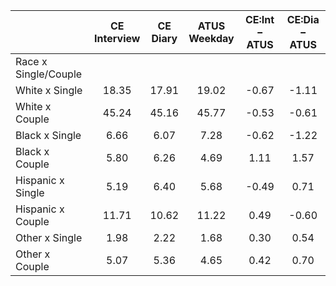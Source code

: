 
|                      | CE<br>Interview |  CE<br>Diary | ATUS<br>Weekday | CE:Int &minus; ATUS | CE:Dia &minus; ATUS |
| -------------------- | :----------: | :----------: | :----------: | :----------: | :----------: |
| Race x Single/Couple |              |              |              |              |              |
| White x Single       |        18.35 |        17.91 |        19.02 |        -0.67 |        -1.11 |
| White x Couple       |        45.24 |        45.16 |        45.77 |        -0.53 |        -0.61 |
| Black x Single       |         6.66 |         6.07 |         7.28 |        -0.62 |        -1.22 |
| Black x Couple       |         5.80 |         6.26 |         4.69 |         1.11 |         1.57 |
| Hispanic x Single    |         5.19 |         6.40 |         5.68 |        -0.49 |         0.71 |
| Hispanic x Couple    |        11.71 |        10.62 |        11.22 |         0.49 |        -0.60 |
| Other x Single       |         1.98 |         2.22 |         1.68 |         0.30 |         0.54 |
| Other x Couple       |         5.07 |         5.36 |         4.65 |         0.42 |         0.70 |

